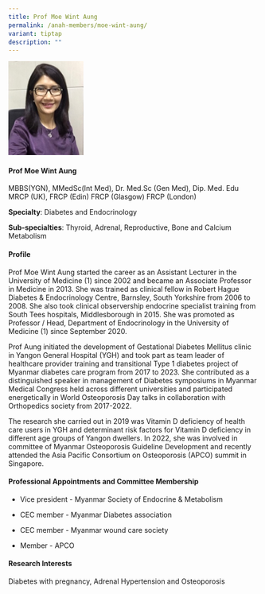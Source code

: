 ```yaml
---
title: Prof Moe Wint Aung
permalink: /anah-members/moe-wint-aung/
variant: tiptap
description: ""
---
```

<p></p><div class="isomer-image-wrapper"><img style="width: 30%;" height="auto" width="100%" alt="" src="/images/ANAH ASEAN Network of Adrenal/Members/CRN_ANAH_Moe_Wint_Aung.jpg"></div><h4><strong>Prof Moe Wint Aung</strong></h4><p>MBBS(YGN), MMedSc(Int Med), Dr. Med.Sc (Gen Med), Dip. Med. Edu MRCP (UK), FRCP (Edin) FRCP (Glasgow) FRCP (London)<br></p><p><strong>Specialty</strong>: Diabetes and Endocrinology</p><p><strong>Sub-specialties</strong>: Thyroid, Adrenal, Reproductive, Bone and Calcium Metabolism</p><h4><strong>Profile</strong></h4><p>Prof Moe Wint Aung started the career as an Assistant Lecturer in the University of Medicine (1) since 2002 and became an Associate Professor in Medicine in 2013. She was trained as clinical fellow in Robert Hague Diabetes &amp; Endocrinology Centre, Barnsley, South Yorkshire from 2006 to 2008. She also took clinical observership endocrine specialist training from South Tees hospitals, Middlesborough in 2015. She was promoted as Professor / Head, Department of Endocrinology in the University of Medicine (1) since September 2020.</p><p>Prof Aung initiated the development of Gestational Diabetes Mellitus clinic in Yangon General Hospital (YGH) and took part as team leader of healthcare provider training and transitional Type 1 diabetes project of Myanmar diabetes care program from 2017 to 2023. She contributed as a distinguished speaker in management of Diabetes symposiums in Myanmar Medical Congress held across different universities and participated energetically in World Osteoporosis Day talks in collaboration with Orthopedics society from 2017-2022.</p><p>The research she carried out in 2019 was Vitamin D deficiency of health care users in YGH and determinant risk factors for Vitamin D deficiency in different age groups of Yangon dwellers. In 2022, she was involved in committee of Myanmar Osteoporosis Guideline Development and recently attended the Asia Pacific Consortium on Osteoporosis (APCO) summit in Singapore.</p><h4><strong>Professional Appointments and Committee Membership</strong></h4><ul data-tight="true" class="tight"><li><p>Vice president - Myanmar Society of Endocrine &amp; Metabolism</p></li><li><p>CEC member - Myanmar Diabetes association</p></li><li><p>CEC member - Myanmar wound care society</p></li><li><p>Member - APCO</p><p></p></li></ul><h4><strong>Research Interests</strong></h4><p>Diabetes with pregnancy, Adrenal Hypertension and Osteoporosis</p>